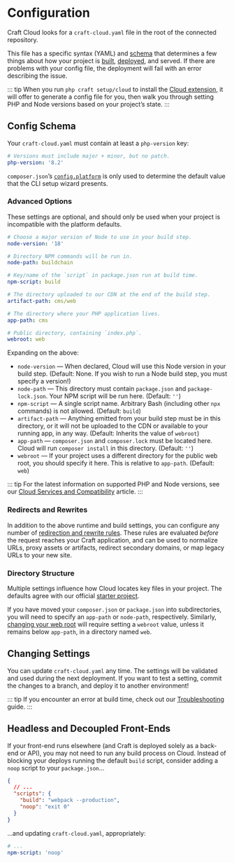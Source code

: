 # Configuration

Craft Cloud looks for a `craft-cloud.yaml` file in the root of the connected repository.

This file has a specific syntax (YAML) and [schema](#config-schema) that determines a few things about how your project is [built](/knowledge-base/cloud-builds), [deployed](/knowledge-base/cloud-deployment), and served. If there are problems with your config file, the deployment will fail with an error describing the issue.

::: tip
When you run `php craft setup/cloud` to install the [Cloud extension](/knowledge-base/cloud-extension), it will offer to generate a config file for you, then walk you through setting PHP and Node versions based on your project’s state.
:::

## Config Schema

Your `craft-cloud.yaml` must contain at least a `php-version` key:

```yaml
# Versions must include major + minor, but no patch.
php-version: '8.2'
```

`composer.json`’s [`config.platform`](https://getcomposer.org/doc/06-config.md#platform) is only used to determine the default value that the CLI setup wizard presents.

### Advanced Options

These settings are optional, and should only be used when your project is incompatible with the platform defaults.

```yaml
# Choose a major version of Node to use in your build step.
node-version: '18'

# Directory NPM commands will be run in.
node-path: buildchain

# Key/name of the `script` in package.json run at build time.
npm-script: build

# The directory uploaded to our CDN at the end of the build step.
artifact-path: cms/web

# The directory where your PHP application lives.
app-path: cms

# Public directory, containing `index.php`.
webroot: web
```

Expanding on the above:

- `node-version` — When declared, Cloud will use this Node version in your build step. (Default: None. If you wish to run a Node build step, you must specify a version!)
- `node-path` — This directory must contain `package.json` and `package-lock.json`. Your NPM script will be run here. (Default: `''`)
- `npm-script` — A single script name. Arbitrary Bash (including other `npx` commands) is not allowed. (Default: `build`)
- `artifact-path` — Anything emitted from your build step must be in this directory, or it will not be uploaded to the CDN or available to your running app, in any way. (Default: Inherits the value of `webroot`)
- `app-path` — `composer.json` and `composer.lock` must be located here. Cloud will run `composer install` in this directory. (Default: `''`)
- `webroot` — If your project uses a different directory for the public web root, you should specify it here. This is relative to `app-path`. (Default: `web`)

::: tip
For the latest information on supported PHP and Node versions, see our [Cloud Services and Compatibility](/knowledge-base/cloud-compatibility) article.
:::

### Redirects and Rewrites

In addition to the above runtime and build settings, you can configure any number of [redirection and rewrite rules](/knowledge-base/cloud-redirects). These rules are evaluated _before_ the request reaches your Craft application, and can be used to normalize URLs, proxy assets or artifacts, redirect secondary domains, or map legacy URLs to your new site.

### Directory Structure

Multiple settings influence how Cloud locates key files in your project. The defaults agree with our official [starter project](https://github.com/craftcms/craft).

If you have moved your `composer.json` or `package.json` into subdirectories, you will need to specify an `app-path` or `node-path`, respectively. Similarly, [changing your web root](/knowledge-base/moving-craft-files) will require setting a `webroot` value, unless it remains below `app-path`, in a directory named `web`.

## Changing Settings

You can update `craft-cloud.yaml` any time. The settings will be validated and used during the next deployment. If you want to test a setting, commit the changes to a branch, and deploy it to another environment!

::: tip
If you encounter an error at build time, check out our [Troubleshooting](/knowledge-base/cloud-troubleshooting) guide.
:::

## Headless and Decoupled Front-Ends

If your front-end runs elsewhere (and Craft is deployed solely as a back-end or API), you may not need to run any build process on Cloud. Instead of blocking your deploys running the default `build` script, consider adding a `noop` script to your `package.json`…

```json
{
  // ...
  "scripts": {
    "build": "webpack --production",
    "noop": "exit 0"
  }
}
```

…and updating `craft-cloud.yaml`, appropriately:

```yaml
# ...
npm-script: 'noop'
```
